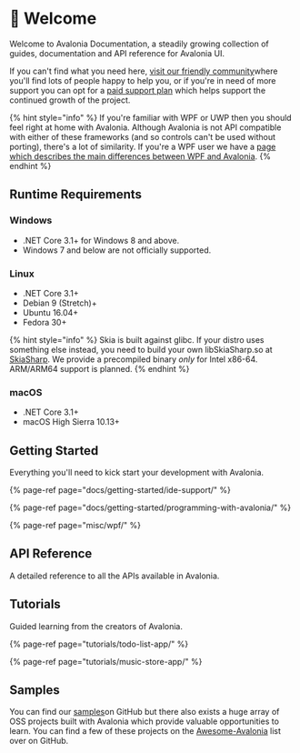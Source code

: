 # 👋 Welcome

Welcome to Avalonia Documentation, a steadily growing collection of guides, documentation and API reference for Avalonia UI.

If you can't find what you need here, [visit our friendly community](https://gitter.im/AvaloniaUI/Avalonia)where you'll find lots of people happy to help you, or if you're in need of more support you can opt for a [paid support plan](https://avaloniaui.net/support.html) which helps support the continued growth of the project.

{% hint style="info" %}
If you're familiar with WPF or UWP then you should feel right at home with Avalonia. Although Avalonia is not API compatible with either of these frameworks \(and so controls can't be used without porting\), there's a lot of similarity. If you're a WPF user we have a [page which describes the main differences between WPF and Avalonia](misc/wpf/).
{% endhint %}

## Runtime Requirements

### Windows

* .NET Core 3.1+ for Windows 8 and above.
* Windows 7 and below are not officially supported.

### Linux

* .NET Core 3.1+
* Debian 9 \(Stretch\)+
* Ubuntu 16.04+
* Fedora 30+

{% hint style="info" %}
Skia is built against glibc. If your distro uses something else instead, you need to build your own libSkiaSharp.so at [SkiaSharp](https://github.com/mono/SkiaSharp). We provide a precompiled binary _only_ for Intel x86-64. ARM/ARM64 support is planned.
{% endhint %}

### macOS

* .NET Core 3.1+
* macOS High Sierra 10.13+

## Getting Started

Everything you'll need to kick start your development with Avalonia.

{% page-ref page="docs/getting-started/ide-support/" %}

{% page-ref page="docs/getting-started/programming-with-avalonia/" %}

{% page-ref page="misc/wpf/" %}

## API Reference

A detailed reference to all the APIs available in Avalonia.

## Tutorials

Guided learning from the creators of Avalonia.

{% page-ref page="tutorials/todo-list-app/" %}

{% page-ref page="tutorials/music-store-app/" %}

## Samples

You can find our [samples](https://github.com/AvaloniaUI/Avalonia/tree/master/samples)on GitHub but there also exists a huge array of OSS projects built with Avalonia which provide valuable opportunities to learn. You can find a few of these projects on the [Awesome-Avalonia](https://github.com/AvaloniaCommunity/awesome-avalonia) list over on GitHub.
